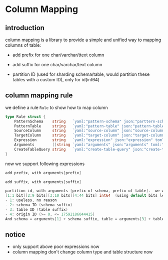 # Column Mapping

## introduction

column mapping is a library to provide a simple and unified way to mapping columns of table:

- add prefix for one char/varchar/ttext column

- add suffix for one char/varchar/text column

- partition ID (used for sharding schema/table, would partition these tables with a custom ID), only for id(int64)

## column mapping rule

we define a rule `Rule` to show how to map column

```go
type Rule struct {
	PatternSchema    string   `yaml:"pattern-schema" json:"parttern-schema" toml:"pattern-schema"`
	PatternTable     string   `yaml:"pattern-table" json:"pattern-table" toml:"pattern-table"`
	SourceColumn     string   `yaml:"source-column" json:"source-column" toml:"source-column"` // modify, add refer column, ignore
	TargetColumn     string   `yaml:"target-column" json:"target-column" toml:"target-column"` // add column, modify
	Expression       string   `yaml:"expression" json:"expression" toml:"expression"`
	Arguments        []string `yaml:"arguments" json:"arguments" toml:"arguments"`
	CreateTableQuery string   `yaml:"create-table-query" json:"create-table-query" toml:"create-table-query"`
}
```

now we support following expressions

``` go
add prefix, with arguments[prefix]

add suffix, with arguments[suffix]

partition id, with arguments [prefix of schema, prefix of table].  we would compute a ID like 
[1:1 bit][2:9 bits][3:10 bits][4:44 bits] int64  (using default bits length)
- 1: useless, no reason
- 2: schema ID (schema suffix)
- 3: table ID (table suffix)
- 4: origin ID (>= 0, <= 17592186044415)
And schema = arguments[1] + schema suffix, table = arguments[3] + table suffix
```

## notice
* only support above poor expressions now
* column mapping don't change column type and table structure now